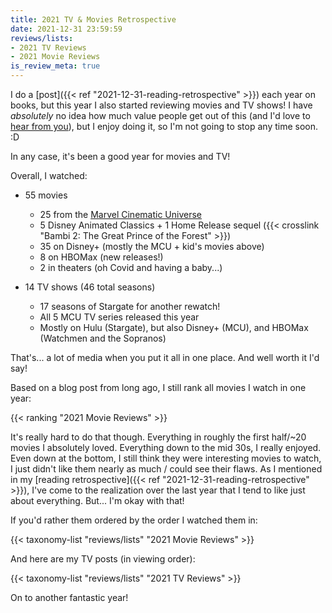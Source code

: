 ```yaml
---
title: 2021 TV & Movies Retrospective
date: 2021-12-31 23:59:59
reviews/lists:
- 2021 TV Reviews
- 2021 Movie Reviews
is_review_meta: true
---
```

I do a [post]({{< ref "2021-12-31-reading-retrospective" >}}) each year on books, but this year I also started reviewing movies and TV shows! I have *absolutely* no idea how much value people get out of this (and I'd love to [hear from you](mailto:blog@jverkamp.com)), but I enjoy doing it, so I'm not going to stop any time soon. :D

In any case, it's been a good year for movies and TV!

Overall, I watched:

* 55 movies
    * 25 from the [Marvel Cinematic Universe](/reviews/series/marvel-cinematic-universe/)
    * 5 Disney Animated Classics + 1 Home Release sequel ({{< crosslink "Bambi 2: The Great Prince of the Forest" >}})
    * 35 on Disney+ (mostly the MCU + kid's movies above)
    * 8 on HBOMax (new releases!)
    * 2 in theaters (oh Covid and having a baby...)

* 14 TV shows (46 total seasons)
    * 17 seasons of Stargate for another rewatch!
    * All 5 MCU TV series released this year
    * Mostly on Hulu (Stargate), but also Disney+ (MCU), and HBOMax (Watchmen and the Sopranos)

That's... a lot of media when you put it all in one place. And well worth it I'd say!

Based on a blog post from long ago, I still rank all movies I watch in one year:

{{< ranking "2021 Movie Reviews" >}}

It's really hard to do that though. Everything in roughly the first half/~20 movies I absolutely loved. Everything down to the mid 30s, I really enjoyed. Even down at the bottom, I still think they were interesting movies to watch, I just didn't like them nearly as much / could see their flaws. As I mentioned in my [reading retrospective]({{< ref "2021-12-31-reading-retrospective" >}}), I've come to the realization over the last year that I tend to like just about everything. But... I'm okay with that!

If you'd rather them ordered by the order I watched them in:

{{< taxonomy-list "reviews/lists" "2021 Movie Reviews" >}}

And here are my TV posts (in viewing order):

{{< taxonomy-list "reviews/lists" "2021 TV Reviews" >}}

On to another fantastic year!